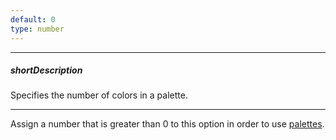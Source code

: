 ```yaml
---
default: 0
type: number
---
```

---
##### shortDescription
Specifies the number of colors in a palette.

---
Assign a number that is greater than 0 to this option in order to use [palettes](/api-reference/20%20Data%20Visualization%20Widgets/70%20dxVectorMap/1%20Configuration/layers/palette.md '/Documentation/ApiReference/Data_Visualization_Widgets/dxVectorMap/Configuration/layers/#palette').